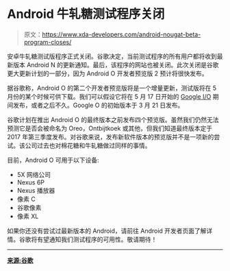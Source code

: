 # Android 牛轧糖测试程序关闭

> 原文：<https://www.xda-developers.com/android-nougat-beta-program-closes/>

安卓牛轧糖测试版程序正式关闭。谷歌决定，当前测试程序的所有用户都将收到最新版本 Android N 的更新通知。最后，该程序的网站也被关闭。此次关闭是谷歌更大更新计划的一部分，因为 Android O 开发者预览版 2 预计将很快发布。

据谷歌称，Android O 的第二个开发者预览版将是一个增量更新，测试版将在 5 月份的某个时候可供下载。我们可以假设它将在 5 月 17 日开始的 [Google I/O](https://events.google.com/io/) 期间发布，或者之后不久。Google O 的初始版本于 3 月 21 日发布。

谷歌计划在推出 Android O 的最终版本之前发布四个预览版。虽然我们仍然无法预测它是否会被命名为 Oreo，Ontbijtkoek 或其他，但我们知道最终版本定于 2017 年第三季度发布。对谷歌来说，发布新软件版本的预览版并不是一项新的尝试。该公司过去也对棉花糖和牛轧糖做过同样的事情。

目前，Android O 可用于以下设备:

*   5X 网络公司
*   Nexus 6P
*   Nexus 播放器
*   像素 C
*   谷歌像素
*   像素 XL

如果你还没有尝试过最新版本的 Android，请前往 Android 开发者页面了解详情。谷歌将有望通知我们测试程序的可用性。敬请期待！

* * *

[**来源:谷歌**](https://www.google.com/android/beta?u=0)